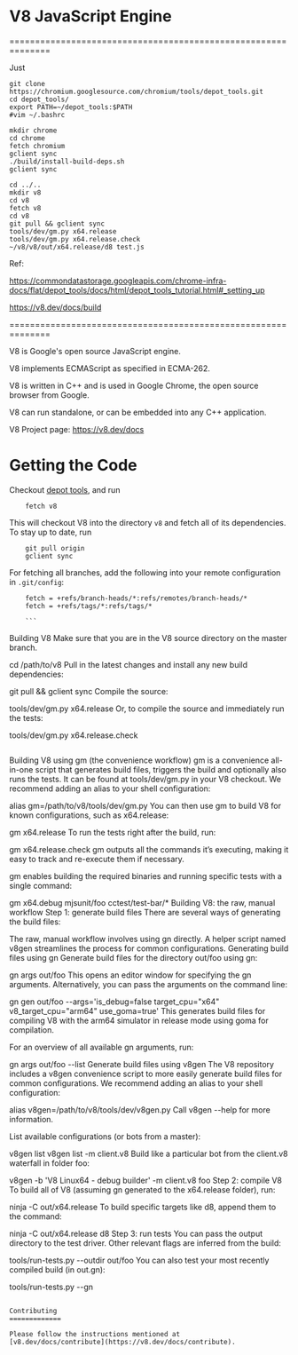 V8 JavaScript Engine
=============



==============================================================

Just 

```
git clone https://chromium.googlesource.com/chromium/tools/depot_tools.git
cd depot_tools/
export PATH=~/depot_tools:$PATH
#vim ~/.bashrc

mkdir chrome
cd chrome
fetch chromium
gclient sync
./build/install-build-deps.sh
gclient sync

cd ../..
mkdir v8
cd v8
fetch v8
cd v8
git pull && gclient sync
tools/dev/gm.py x64.release
tools/dev/gm.py x64.release.check
~/v8/v8/out/x64.release/d8 test.js

```


Ref:

https://commondatastorage.googleapis.com/chrome-infra-docs/flat/depot_tools/docs/html/depot_tools_tutorial.html#_setting_up

https://v8.dev/docs/build


==============================================================

V8 is Google's open source JavaScript engine.

V8 implements ECMAScript as specified in ECMA-262.

V8 is written in C++ and is used in Google Chrome, the open source
browser from Google.

V8 can run standalone, or can be embedded into any C++ application.

V8 Project page: https://v8.dev/docs


Getting the Code
=============

Checkout [depot tools](http://www.chromium.org/developers/how-tos/install-depot-tools), and run

        fetch v8

This will checkout V8 into the directory `v8` and fetch all of its dependencies.
To stay up to date, run

        git pull origin
        gclient sync

For fetching all branches, add the following into your remote
configuration in `.git/config`:

        fetch = +refs/branch-heads/*:refs/remotes/branch-heads/*
        fetch = +refs/tags/*:refs/tags/*
        
        ```
Building V8
Make sure that you are in the V8 source directory on the master branch.

cd /path/to/v8
Pull in the latest changes and install any new build dependencies:

git pull && gclient sync
Compile the source:

tools/dev/gm.py x64.release
Or, to compile the source and immediately run the tests:

tools/dev/gm.py x64.release.check
```

```
Building V8 using gm (the convenience workflow)
gm is a convenience all-in-one script that generates build files, triggers the build and optionally also runs the tests. It can be found at tools/dev/gm.py in your V8 checkout. We recommend adding an alias to your shell configuration:

alias gm=/path/to/v8/tools/dev/gm.py
You can then use gm to build V8 for known configurations, such as x64.release:

gm x64.release
To run the tests right after the build, run:

gm x64.release.check
gm outputs all the commands it’s executing, making it easy to track and re-execute them if necessary.

gm enables building the required binaries and running specific tests with a single command:

gm x64.debug mjsunit/foo cctest/test-bar/*
Building V8: the raw, manual workflow
Step 1: generate build files
There are several ways of generating the build files:

The raw, manual workflow involves using gn directly.
A helper script named v8gen streamlines the process for common configurations.
Generating build files using gn
Generate build files for the directory out/foo using gn:

gn args out/foo
This opens an editor window for specifying the gn arguments. Alternatively, you can pass the arguments on the command line:

gn gen out/foo --args='is_debug=false target_cpu="x64" v8_target_cpu="arm64" use_goma=true'
This generates build files for compiling V8 with the arm64 simulator in release mode using goma for compilation.

For an overview of all available gn arguments, run:

gn args out/foo --list
Generate build files using v8gen
The V8 repository includes a v8gen convenience script to more easily generate build files for common configurations. We recommend adding an alias to your shell configuration:

alias v8gen=/path/to/v8/tools/dev/v8gen.py
Call v8gen --help for more information.

List available configurations (or bots from a master):

v8gen list
v8gen list -m client.v8
Build like a particular bot from the client.v8 waterfall in folder foo:

v8gen -b 'V8 Linux64 - debug builder' -m client.v8 foo
Step 2: compile V8
To build all of V8 (assuming gn generated to the x64.release folder), run:

ninja -C out/x64.release
To build specific targets like d8, append them to the command:

ninja -C out/x64.release d8
Step 3: run tests
You can pass the output directory to the test driver. Other relevant flags are inferred from the build:

tools/run-tests.py --outdir out/foo
You can also test your most recently compiled build (in out.gn):

tools/run-tests.py --gn
```

Contributing
=============

Please follow the instructions mentioned at
[v8.dev/docs/contribute](https://v8.dev/docs/contribute).

